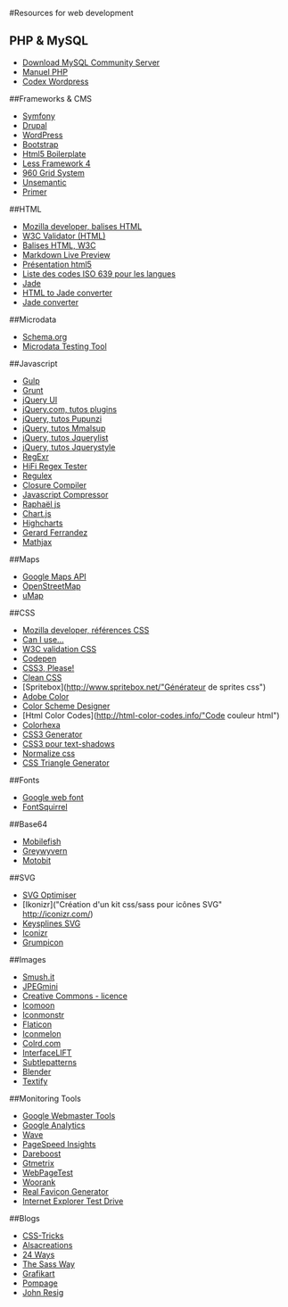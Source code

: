 #Resources for web development

## PHP & MySQL
* [Download MySQL Community Server](http://dev.mysql.com/downloads/mysql/ "Télécharger MySQL")
* [Manuel PHP](http://fr.php.net/manual/fr/index.php)
* [Codex Wordpress](http://codex.wordpress.org/)


##Frameworks & CMS
* [Symfony](http://symfony.com/)
* [Drupal](http://drupalfr.org/)
* [WordPress](https://fr.wordpress.org/)
* [Bootstrap](http://getbootstrap.com/)
* [Html5 Boilerplate](http://html5boilerplate.com/)
* [Less Framework 4](http://lessframework.com/ "Système de grille CSS pour la conception de sites web adaptatifs")
* [960 Grid System](http://960.gs/)
* [Unsemantic](http://unsemantic.com/ "Successeur de 960 Grid System")
* [Primer](http://primercss.io/ "Le framework de GitHub")


##HTML
* [Mozilla developer, balises HTML](https://developer.mozilla.org/fr/docs/Web/HTML/Element)
* [W3C Validator (HTML)](http://validator.w3.org/ "vérifie la conformité du code HTML avec la norme W3C")
* [Balises HTML, W3C](http://dev.w3.org/html5/html-author/)
* [Markdown Live Preview](http://markdownlivepreview.com/ "Pour visualiser le rendu d'un .md en live")
* [Présentation html5](http://slides.html5rocks.com/ "Présentation html5")
* [Liste des codes ISO 639 pour les langues](http://fr.wikipedia.org/wiki/Liste_des_codes_ISO_639-1)
* [Jade](http://jade-lang.com/ "Syntaxe de template")
* [HTML to Jade converter](http://html2jade.aaron-powell.com/)
* [Jade converter](http://html2jade.org/)


##Microdata
* [Schema.org](https://schema.org/ "site de référence sur les données structurées")
* [Microdata Testing Tool](http://www.google.com/webmasters/tools/richsnippets "outil de test Google pour les données strucurées")


##Javascript
* [Gulp](http://gulpjs.com/ "Task runner")
* [Grunt](http://gruntjs.com/ "Task runner")
* [jQuery UI](http://jqueryui.com/demos/)
* [jQuery.com, tutos plugins](http://plugins.jquery.com/ "tutos jQuery")
* [jQuery, tutos Pupunzi](http://pupunzi.com/ "tutos jQuery")
* [jQuery, tutos Mmalsup](http://jquery.malsup.com/ "tutos jQuery")
* [jQuery, tutos Jquerylist](http://jquerylist.com/ "tutos jQuery")
* [jQuery, tutos Jquerystyle](http://jquerystyle.com/ "tutos jQuery")
* [RegExr](http://www.regexr.com/ "Outil en ligne pour tester les expressions régulières en javascript")
* [HiFi Regex Tester](http://www.gethifi.com/tools/regex "Outil en ligne pour tester les expressions régulières en javascript")
* [Regulex](http://jex.im/regulex/ "outil en ligne pour tester les expressions régulières en javascript")
* [Closure Compiler](http://closure-compiler.appspot.com/home "réduit la taille des fichiers JavaScript, ce n'est donc pas un compilateur, contrairement à ce que le nom laisserait penser")
* [Javascript Compressor](http://javascriptcompressor.com/ "compile votre code javascript")
* [Raphaël js](http://raphaeljs.com/ "bibliothèque javaScript VML pour le support IE8 du SVG")
* [Chart.js](http://www.chartjs.org/ "une lib pour des graphiques en javascript")
* [Highcharts](http://www.highcharts.com/ "une lib pour des graphiques en javascript")
* [Gerard Ferrandez](http://codepen.io/ge1doot/ "Codes bluffants en javascript")
* [Mathjax](http://www.mathjax.org/ "solution pour affichage des formules mathématiques")


##Maps
* [Google Maps API](https://developers.google.com/maps/)
* [OpenStreetMap](http://www.openstreetmap.org)
* [uMap](http://umap.openstreetmap.fr/ "uMap permet de créer des cartes personnalisées sur des fonds OpenStreetMap")

##CSS
* [Mozilla developer, références CSS](https://developer.mozilla.org/fr/docs/CSS/Reference)
* [Can I use...](http://caniuse.com/)
* [W3C validation CSS](http://jigsaw.w3.org/css-validator/)
* [Codepen](http://codepen.io/)
* [CSS3, Please!](http://css3please.com/ "Générateur de règles CSS3 donnant des informations sur le support par les navigateurs")
* [Clean CSS](http://www.cleancss.com/?lang=fr "Nettoie les feuilles de styles en ligne")
* [Spritebox](http://www.spritebox.net/"Générateur de sprites css")
* [Adobe Color](https://color.adobe.com/fr/ "Code couleur html")
* [Color Scheme Designer](http://colorschemedesigner.com/ "Code couleur html")
* [Html Color Codes](http://html-color-codes.info/"Code couleur html")
* [Colorhexa](http://www.colorhexa.com/ "Code couleur html")
* [CSS3 Generator](http://css3generator.com/ "Générateur css3")
* [CSS3 pour text-shadows](http://www.westciv.com/tools/shadows/ "Générateur css3 pour text-shadows")
* [Normalize css](http://necolas.github.io/normalize.css/ "Feuille de style de base permettant un affichage normalisé pour un maximum de navigateurs" )
* [CSS Triangle Generator](http://triangle.designyourcode.io/ "Générateur de triangles en css")


##Fonts
* [Google web font](http://www.google.com/webfonts/ "La bibliothèque de polices de caractères de Google")
* [FontSquirrel](http://www.fontsquirrel.com/ "Fonts de qualité professionnelles, kits @font-face prêt à l'emploi et convertisseur de fonts en ligne" )


##Base64
* [Mobilefish](http://www.mobilefish.com/services/base64/base64.php "Convertiseur d'images en base64")
* [Greywyvern](http://www.greywyvern.com/code/php/binary2base64 "Convertiseur d'images en base64")
* [Motobit](http://www.motobit.com/util/base64-decoder-encoder.asp "Convertiseur d'images en base64")


##SVG
* [SVG Optimiser](http://petercollingridge.appspot.com/svg_optimiser)
* [Ikonizr]("Création d'un kit css/sass pour icônes SVG" http://iconizr.com/)
* [Keysplines SVG](http://www.carto.net/papers/svg/samples/keysplines.svg "Paramétrage keysplines pour l'accélération d'un animateTransform en SVG")
* [Iconizr](http://iconizr.com/ "sprite CSS pour icônes en SVG, avec solution de replis")
* [Grumpicon](http://www.grumpicon.com/ "sprite CSS pour icônes en SVG, avec solution de replis")


##Images
* [Smush.it](http://www.smushit.com/ysmush.it/ "Outil de suppression des metadonnées d'une image, ces informations étant la cause d'interprétations différentielles entre navigateurs et d'un poids non négligeable")
* [JPEGmini](http://www.jpegmini.com/ "un outils en ligne de compression d'images, très efficace pour visaliser le rendu en temps réel")
* [Creative Commons - licence](http://creativecommons.org/choose/?lang=fr "Creative Commons, attribution d'une licence")
* [Icomoon](http://icomoon.io/ "Générateur de fonts et d'icônes en SVG")
* [Iconmonstr](http://iconmonstr.com/ "Icônes en SVG")
* [Flaticon](http://www.flaticon.com/ "Icônes en SVG")
* [Iconmelon](http://iconmelon.com/ "Icônes en SVG")
* [Colrd.com](http://colrd.com/ "Choix d'images en mosaïque")
* [InterfaceLIFT](http://interfacelift.com/wallpaper_beta/downloads/date/any/ "un site hébergeant de très belles images")
* [Subtlepatterns](http://subtlepatterns.com/ "Images pour background")
* [Blender](http://www.blender.org/ "Logiciel libre pour création graphique, jeux et vidéos")
* [Textify](http://textify.it/ "Une exellente application en ligne permettant de transformer une image en texte")


##Monitoring Tools
* [Google Webmaster Tools](https://www.google.com/webmasters/tools/)
* [Google Analytics](http://www.google.com/intl/fr/analytics/)
* [Wave](http://wave.webaim.org/ "outil permettant d'évaluer l'accessibilité d'un site web")
* [PageSpeed Insights](http://developers.google.com/speed/pagespeed/insights/)
* [Dareboost](http://www.dareboost.com/)
* [Gtmetrix](http://gtmetrix.com/)
* [WebPageTest](http://www.webpagetest.org/)
* [Woorank](http://www.woorank.com/ "Outil d'analyse de site web pour le SEO")
* [Real Favicon Generator](http://realfavicongenerator.net/ "Générateur de favicons pour de nombreux médias")
* [Internet Explorer Test Drive](http://dev.modern.ie/testdrive/ "Benchmark amusant pour navigateurs par Microsoft")


##Blogs
* [CSS-Tricks](http://css-tricks.com/)
* [Alsacreations](http://www.alsacreations.com/)
* [24 Ways](http://24ways.org/)
* [The Sass Way](http://thesassway.com/)
* [Grafikart](http://www.grafikart.fr/)
* [Pompage](http://www.pompage.net/)
* [John Resig](http://ejohn.org/ "Le blog du fondateur de jQuery")
